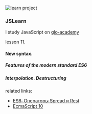 ![learn project](https://img.shields.io/badge/Learn-learn%20project-orange.svg)

### JSLearn

I study JavaScript on [glo-academy](https://glo-academy.ru/jscript/)

lesson 11.

#### New syntax.

##### Features of the modern standard ES6

##### Interpolation. Destructuring

related links:
 - [ES6: Операторы Spread и Rest](http://jsraccoon.ru/es6-spread-rest)
 - [EcmaScript 10](https://habr.com/ru/post/437806/)

